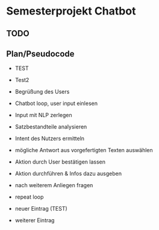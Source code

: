 # Semesterprojekt Chatbot

## TODO

## Plan/Pseudocode

- TEST
- Test2
- Begrüßung des Users
- Chatbot loop, user input einlesen
- Input mit NLP zerlegen
- Satzbestandteile analysieren
- Intent des Nutzers ermitteln
- mögliche Antwort aus vorgefertigten Texten auswählen
- Aktion durch User bestätigen lassen
- Aktion durchführen & Infos dazu ausgeben
- nach weiterem Anliegen fragen
- repeat loop

- neuer Eintrag (TEST)
- weiterer Eintrag
